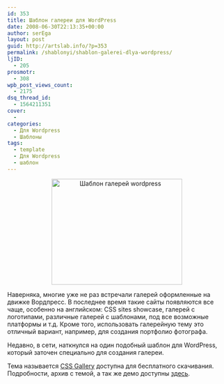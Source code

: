 ```yaml
---
id: 353
title: Шаблон галереи для WordPress
date: 2008-06-30T22:13:35+00:00
author: serEga
layout: post
guid: http://artslab.info/?p=353
permalink: /shablonyi/shablon-galerei-dlya-wordpress/
ljID:
  - 205
prosmotr:
  - 308
wpb_post_views_count:
  - 2175
dsq_thread_id:
  - 1564211351
cover:
  - 
categories:
  - Для Wordpress
  - Шаблоны
tags:
  - template
  - Для Wordpress
  - шаблон
---
```

<p style="text-align: center;">
  <a rel="lightbox" href="http://artslab.info/wp-content/uploads/cssgalleryit7.gif"><img class="alignnone size-medium wp-image-354 aligncenter" title="cssgalleryit7" src="http://artslab.info/wp-content/uploads/cssgalleryit7-300x243.gif" alt="Шаблон галерей wordpress" width="300" height="243" /></a>
</p>

Наверняка, многие уже не раз встречали галерей оформленные на движке Вордпресс. В последнее время такие сайты появляются все чаще, особенно на английском: CSS sites showcase, галерей с логотипами, различные галерей с шаблонами, под все возможные платформы и т.д. Кроме того, использовать галерейную тему это отличный вариант, например, для создания портфолио фотографа.
  
<!--more-->


  
Недавно, в сети, наткнулся на один подобный шаблон для WordPress, который заточен специально для создания галереи.

Тема называется <a href="http://www.osdesigner.net/wordpress-themes/css-gallery-theme/" target="_blank">CSS Gallery</a> доступна для бесплатного скачивания. Подробности, архив с темой, а так же демо доступны <a href="http://www.bestcssgallery.com/" target="_blank">здесь</a>.